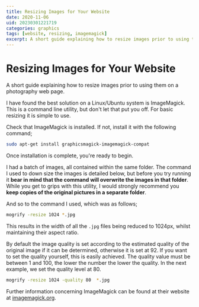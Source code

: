 ```yaml
---
title: Resizing Images for Your Website
date: 2020-11-06
uid: 20230301221719
categories: graphics
tags: [website, resizing, imagemagick]
excerpt: A short guide explaining how to resize images prior to using them on a photography web page.
---
```


# Resizing Images for Your Website

A short guide explaining how to resize images prior to using them on a photography web page.

I have found the best solution on a Linux/Ubuntu system is ImageMagick. This is a command line utility, but don't let that put you off. For basic resizing it is simple to use.

Check that ImageMagick is installed. If not, install it with the following command;

```bash
sudo apt-get install graphicsmagick-imagemagick-compat
```

Once installation is complete, you're ready to begin.

I had a batch of images, all contained within the same folder. The command I used to down size the images is detailed below, but before you try running it **bear in mind that the command will overwrite the images in that folder**. While you get to grips with this utility, I would strongly recommend you **keep copies of the original pictures in a separate folder**.

And so to the command I used, which was as follows;

```bash
mogrify -resize 1024 *.jpg
```

This results in the width of all the `.jpg` files being reduced to 1024px, whilst maintaining their aspect ratio.

By default the image quality is set according to the estimated quality of the original image if it can be determined, otherwise it is set at 92. If you want to set the quality yourself, this is easily achieved. The quality value must be between 1 and 100, the lower the number the lower the quality. In the next example, we set the quality level at 80.

```bash
mogrify -resize 1024 -quality 80  *.jpg
```

Further information concerning ImageMagick can be found at their website at [imagemagick.org](https://imagemagick.org/).
